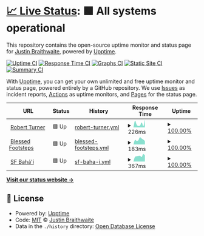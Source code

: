 # [📈 Live Status](https://uptime.projectnine.com): <!--live status--> **🟩 All systems operational**

This repository contains the open-source uptime monitor and status page for [Justin Braithwaite](https://www.storr.co), powered by [Upptime](https://github.com/upptime/upptime).

[![Uptime CI](https://github.com/jbraithwaite/uptime/workflows/Uptime%20CI/badge.svg)](https://github.com/jbraithwaite/uptime/actions?query=workflow%3A%22Uptime+CI%22)
[![Response Time CI](https://github.com/jbraithwaite/uptime/workflows/Response%20Time%20CI/badge.svg)](https://github.com/jbraithwaite/uptime/actions?query=workflow%3A%22Response+Time+CI%22)
[![Graphs CI](https://github.com/jbraithwaite/uptime/workflows/Graphs%20CI/badge.svg)](https://github.com/jbraithwaite/uptime/actions?query=workflow%3A%22Graphs+CI%22)
[![Static Site CI](https://github.com/jbraithwaite/uptime/workflows/Static%20Site%20CI/badge.svg)](https://github.com/jbraithwaite/uptime/actions?query=workflow%3A%22Static+Site+CI%22)
[![Summary CI](https://github.com/jbraithwaite/uptime/workflows/Summary%20CI/badge.svg)](https://github.com/jbraithwaite/uptime/actions?query=workflow%3A%22Summary+CI%22)

With [Upptime](https://upptime.js.org), you can get your own unlimited and free uptime monitor and status page, powered entirely by a GitHub repository. We use [Issues](https://github.com/jbraithwaite/uptime/issues) as incident reports, [Actions](https://github.com/jbraithwaite/uptime/actions) as uptime monitors, and [Pages](https://uptime.projectnine.com) for the status page.

<!--start: status pages-->
<!-- This summary is generated by Upptime (https://github.com/upptime/upptime) -->
<!-- Do not edit this manually, your changes will be overwritten -->
<!-- prettier-ignore -->
| URL | Status | History | Response Time | Uptime |
| --- | ------ | ------- | ------------- | ------ |
| <img alt="" src="https://icons.duckduckgo.com/ip3/www.robertturner.org.ico" height="13"> [Robert Turner](https://www.robertturner.org) | 🟩 Up | [robert-turner.yml](https://github.com/jbraithwaite/uptime/commits/HEAD/history/robert-turner.yml) | <details><summary><img alt="Response time graph" src="./graphs/robert-turner/response-time-week.png" height="20"> 226ms</summary><br><a href="https://uptime.projectnine.com/history/robert-turner"><img alt="Response time 362" src="https://img.shields.io/endpoint?url=https%3A%2F%2Fraw.githubusercontent.com%2Fjbraithwaite%2Fuptime%2FHEAD%2Fapi%2Frobert-turner%2Fresponse-time.json"></a><br><a href="https://uptime.projectnine.com/history/robert-turner"><img alt="24-hour response time 110" src="https://img.shields.io/endpoint?url=https%3A%2F%2Fraw.githubusercontent.com%2Fjbraithwaite%2Fuptime%2FHEAD%2Fapi%2Frobert-turner%2Fresponse-time-day.json"></a><br><a href="https://uptime.projectnine.com/history/robert-turner"><img alt="7-day response time 226" src="https://img.shields.io/endpoint?url=https%3A%2F%2Fraw.githubusercontent.com%2Fjbraithwaite%2Fuptime%2FHEAD%2Fapi%2Frobert-turner%2Fresponse-time-week.json"></a><br><a href="https://uptime.projectnine.com/history/robert-turner"><img alt="30-day response time 368" src="https://img.shields.io/endpoint?url=https%3A%2F%2Fraw.githubusercontent.com%2Fjbraithwaite%2Fuptime%2FHEAD%2Fapi%2Frobert-turner%2Fresponse-time-month.json"></a><br><a href="https://uptime.projectnine.com/history/robert-turner"><img alt="1-year response time 373" src="https://img.shields.io/endpoint?url=https%3A%2F%2Fraw.githubusercontent.com%2Fjbraithwaite%2Fuptime%2FHEAD%2Fapi%2Frobert-turner%2Fresponse-time-year.json"></a></details> | <details><summary><a href="https://uptime.projectnine.com/history/robert-turner">100.00%</a></summary><a href="https://uptime.projectnine.com/history/robert-turner"><img alt="All-time uptime 99.89%" src="https://img.shields.io/endpoint?url=https%3A%2F%2Fraw.githubusercontent.com%2Fjbraithwaite%2Fuptime%2FHEAD%2Fapi%2Frobert-turner%2Fuptime.json"></a><br><a href="https://uptime.projectnine.com/history/robert-turner"><img alt="24-hour uptime 100.00%" src="https://img.shields.io/endpoint?url=https%3A%2F%2Fraw.githubusercontent.com%2Fjbraithwaite%2Fuptime%2FHEAD%2Fapi%2Frobert-turner%2Fuptime-day.json"></a><br><a href="https://uptime.projectnine.com/history/robert-turner"><img alt="7-day uptime 100.00%" src="https://img.shields.io/endpoint?url=https%3A%2F%2Fraw.githubusercontent.com%2Fjbraithwaite%2Fuptime%2FHEAD%2Fapi%2Frobert-turner%2Fuptime-week.json"></a><br><a href="https://uptime.projectnine.com/history/robert-turner"><img alt="30-day uptime 100.00%" src="https://img.shields.io/endpoint?url=https%3A%2F%2Fraw.githubusercontent.com%2Fjbraithwaite%2Fuptime%2FHEAD%2Fapi%2Frobert-turner%2Fuptime-month.json"></a><br><a href="https://uptime.projectnine.com/history/robert-turner"><img alt="1-year uptime 99.96%" src="https://img.shields.io/endpoint?url=https%3A%2F%2Fraw.githubusercontent.com%2Fjbraithwaite%2Fuptime%2FHEAD%2Fapi%2Frobert-turner%2Fuptime-year.json"></a></details>
| <img alt="" src="https://icons.duckduckgo.com/ip3/www.blessedfootsteps.org.ico" height="13"> [Blessed Footsteps](https://www.blessedfootsteps.org) | 🟩 Up | [blessed-footsteps.yml](https://github.com/jbraithwaite/uptime/commits/HEAD/history/blessed-footsteps.yml) | <details><summary><img alt="Response time graph" src="./graphs/blessed-footsteps/response-time-week.png" height="20"> 183ms</summary><br><a href="https://uptime.projectnine.com/history/blessed-footsteps"><img alt="Response time 214" src="https://img.shields.io/endpoint?url=https%3A%2F%2Fraw.githubusercontent.com%2Fjbraithwaite%2Fuptime%2FHEAD%2Fapi%2Fblessed-footsteps%2Fresponse-time.json"></a><br><a href="https://uptime.projectnine.com/history/blessed-footsteps"><img alt="24-hour response time 148" src="https://img.shields.io/endpoint?url=https%3A%2F%2Fraw.githubusercontent.com%2Fjbraithwaite%2Fuptime%2FHEAD%2Fapi%2Fblessed-footsteps%2Fresponse-time-day.json"></a><br><a href="https://uptime.projectnine.com/history/blessed-footsteps"><img alt="7-day response time 183" src="https://img.shields.io/endpoint?url=https%3A%2F%2Fraw.githubusercontent.com%2Fjbraithwaite%2Fuptime%2FHEAD%2Fapi%2Fblessed-footsteps%2Fresponse-time-week.json"></a><br><a href="https://uptime.projectnine.com/history/blessed-footsteps"><img alt="30-day response time 214" src="https://img.shields.io/endpoint?url=https%3A%2F%2Fraw.githubusercontent.com%2Fjbraithwaite%2Fuptime%2FHEAD%2Fapi%2Fblessed-footsteps%2Fresponse-time-month.json"></a><br><a href="https://uptime.projectnine.com/history/blessed-footsteps"><img alt="1-year response time 213" src="https://img.shields.io/endpoint?url=https%3A%2F%2Fraw.githubusercontent.com%2Fjbraithwaite%2Fuptime%2FHEAD%2Fapi%2Fblessed-footsteps%2Fresponse-time-year.json"></a></details> | <details><summary><a href="https://uptime.projectnine.com/history/blessed-footsteps">100.00%</a></summary><a href="https://uptime.projectnine.com/history/blessed-footsteps"><img alt="All-time uptime 99.97%" src="https://img.shields.io/endpoint?url=https%3A%2F%2Fraw.githubusercontent.com%2Fjbraithwaite%2Fuptime%2FHEAD%2Fapi%2Fblessed-footsteps%2Fuptime.json"></a><br><a href="https://uptime.projectnine.com/history/blessed-footsteps"><img alt="24-hour uptime 100.00%" src="https://img.shields.io/endpoint?url=https%3A%2F%2Fraw.githubusercontent.com%2Fjbraithwaite%2Fuptime%2FHEAD%2Fapi%2Fblessed-footsteps%2Fuptime-day.json"></a><br><a href="https://uptime.projectnine.com/history/blessed-footsteps"><img alt="7-day uptime 100.00%" src="https://img.shields.io/endpoint?url=https%3A%2F%2Fraw.githubusercontent.com%2Fjbraithwaite%2Fuptime%2FHEAD%2Fapi%2Fblessed-footsteps%2Fuptime-week.json"></a><br><a href="https://uptime.projectnine.com/history/blessed-footsteps"><img alt="30-day uptime 100.00%" src="https://img.shields.io/endpoint?url=https%3A%2F%2Fraw.githubusercontent.com%2Fjbraithwaite%2Fuptime%2FHEAD%2Fapi%2Fblessed-footsteps%2Fuptime-month.json"></a><br><a href="https://uptime.projectnine.com/history/blessed-footsteps"><img alt="1-year uptime 99.96%" src="https://img.shields.io/endpoint?url=https%3A%2F%2Fraw.githubusercontent.com%2Fjbraithwaite%2Fuptime%2FHEAD%2Fapi%2Fblessed-footsteps%2Fuptime-year.json"></a></details>
| <img alt="" src="https://icons.duckduckgo.com/ip3/www.sfbahai.org.ico" height="13"> [SF Bahá'í](https://www.sfbahai.org) | 🟩 Up | [sf-baha-i.yml](https://github.com/jbraithwaite/uptime/commits/HEAD/history/sf-baha-i.yml) | <details><summary><img alt="Response time graph" src="./graphs/sf-baha-i/response-time-week.png" height="20"> 367ms</summary><br><a href="https://uptime.projectnine.com/history/sf-baha-i"><img alt="Response time 458" src="https://img.shields.io/endpoint?url=https%3A%2F%2Fraw.githubusercontent.com%2Fjbraithwaite%2Fuptime%2FHEAD%2Fapi%2Fsf-baha-i%2Fresponse-time.json"></a><br><a href="https://uptime.projectnine.com/history/sf-baha-i"><img alt="24-hour response time 539" src="https://img.shields.io/endpoint?url=https%3A%2F%2Fraw.githubusercontent.com%2Fjbraithwaite%2Fuptime%2FHEAD%2Fapi%2Fsf-baha-i%2Fresponse-time-day.json"></a><br><a href="https://uptime.projectnine.com/history/sf-baha-i"><img alt="7-day response time 367" src="https://img.shields.io/endpoint?url=https%3A%2F%2Fraw.githubusercontent.com%2Fjbraithwaite%2Fuptime%2FHEAD%2Fapi%2Fsf-baha-i%2Fresponse-time-week.json"></a><br><a href="https://uptime.projectnine.com/history/sf-baha-i"><img alt="30-day response time 361" src="https://img.shields.io/endpoint?url=https%3A%2F%2Fraw.githubusercontent.com%2Fjbraithwaite%2Fuptime%2FHEAD%2Fapi%2Fsf-baha-i%2Fresponse-time-month.json"></a><br><a href="https://uptime.projectnine.com/history/sf-baha-i"><img alt="1-year response time 440" src="https://img.shields.io/endpoint?url=https%3A%2F%2Fraw.githubusercontent.com%2Fjbraithwaite%2Fuptime%2FHEAD%2Fapi%2Fsf-baha-i%2Fresponse-time-year.json"></a></details> | <details><summary><a href="https://uptime.projectnine.com/history/sf-baha-i">100.00%</a></summary><a href="https://uptime.projectnine.com/history/sf-baha-i"><img alt="All-time uptime 99.97%" src="https://img.shields.io/endpoint?url=https%3A%2F%2Fraw.githubusercontent.com%2Fjbraithwaite%2Fuptime%2FHEAD%2Fapi%2Fsf-baha-i%2Fuptime.json"></a><br><a href="https://uptime.projectnine.com/history/sf-baha-i"><img alt="24-hour uptime 100.00%" src="https://img.shields.io/endpoint?url=https%3A%2F%2Fraw.githubusercontent.com%2Fjbraithwaite%2Fuptime%2FHEAD%2Fapi%2Fsf-baha-i%2Fuptime-day.json"></a><br><a href="https://uptime.projectnine.com/history/sf-baha-i"><img alt="7-day uptime 100.00%" src="https://img.shields.io/endpoint?url=https%3A%2F%2Fraw.githubusercontent.com%2Fjbraithwaite%2Fuptime%2FHEAD%2Fapi%2Fsf-baha-i%2Fuptime-week.json"></a><br><a href="https://uptime.projectnine.com/history/sf-baha-i"><img alt="30-day uptime 100.00%" src="https://img.shields.io/endpoint?url=https%3A%2F%2Fraw.githubusercontent.com%2Fjbraithwaite%2Fuptime%2FHEAD%2Fapi%2Fsf-baha-i%2Fuptime-month.json"></a><br><a href="https://uptime.projectnine.com/history/sf-baha-i"><img alt="1-year uptime 99.96%" src="https://img.shields.io/endpoint?url=https%3A%2F%2Fraw.githubusercontent.com%2Fjbraithwaite%2Fuptime%2FHEAD%2Fapi%2Fsf-baha-i%2Fuptime-year.json"></a></details>

<!--end: status pages-->

[**Visit our status website →**](https://uptime.projectnine.com)

## 📄 License

- Powered by: [Upptime](https://github.com/upptime/upptime)
- Code: [MIT](./LICENSE) © [Justin Braithwaite](https://www.storr.co)
- Data in the `./history` directory: [Open Database License](https://opendatacommons.org/licenses/odbl/1-0/)
